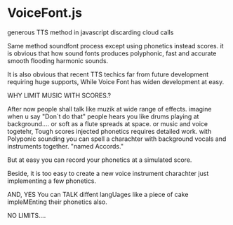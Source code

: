 # VoiceFont.js
generous TTS method in javascript discarding cloud calls


Same method soundfont process except using phonetics instead scores. 
it is obvious that how sound fonts produces polyphonic, fast and accurate smooth flooding harmonic sounds. 

It is also obvious that recent TTS techics far from future development requiring huge supports, While Voice Font has widen development at easy. 

WHY LIMIT MUSIC WITH SCORES.?

After now people shall talk like muzik at wide range of effects. 
imagine when u say "Don`t do that" people hears you like drums playing at background....
or soft as a flute spreads at space. or music and voice togetehr, Tough scores injected phonetics requires detailed work.
with Polyponic sounding you can spell a charachter with background vocals and instruments together. "named Accords."

But at easy you can record your phonetics at a simulated score.


Beside, it is too easy to create a new voice instrument charachter just implementing a few phonetics.

AND, YES You can TALK diffent langUages like a piece of cake impleMEnting their phonetics also. 

NO LIMITS....
